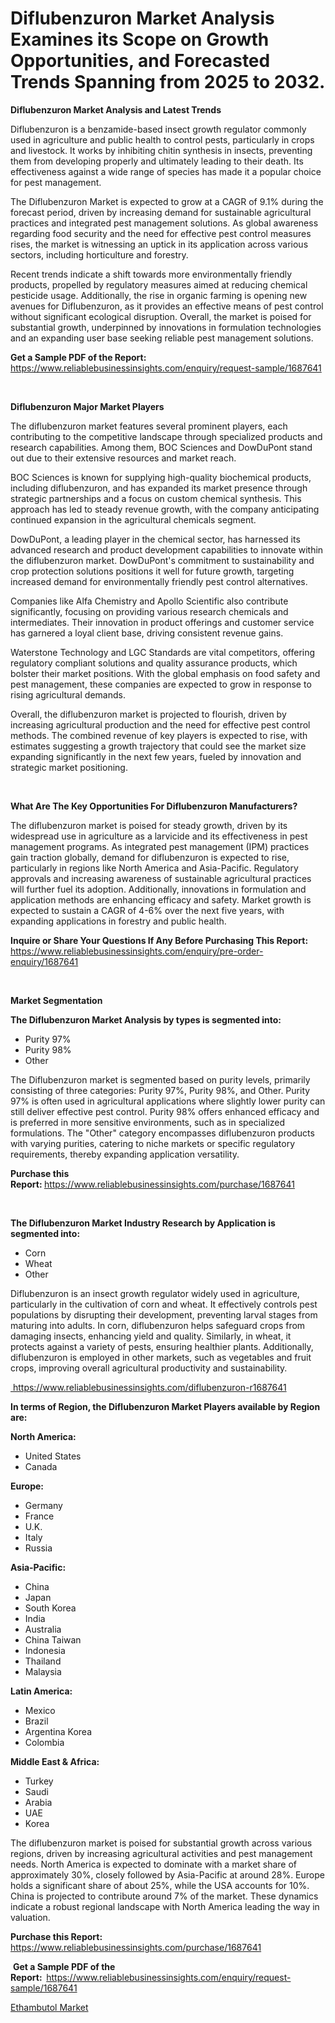<p><h1>Diflubenzuron Market Analysis Examines its Scope on Growth Opportunities, and Forecasted Trends Spanning from 2025 to 2032.</h1></p><p><strong>Diflubenzuron Market Analysis and Latest Trends</strong></p>
<p><p>Diflubenzuron is a benzamide-based insect growth regulator commonly used in agriculture and public health to control pests, particularly in crops and livestock. It works by inhibiting chitin synthesis in insects, preventing them from developing properly and ultimately leading to their death. Its effectiveness against a wide range of species has made it a popular choice for pest management.</p><p>The Diflubenzuron Market is expected to grow at a CAGR of 9.1% during the forecast period, driven by increasing demand for sustainable agricultural practices and integrated pest management solutions. As global awareness regarding food security and the need for effective pest control measures rises, the market is witnessing an uptick in its application across various sectors, including horticulture and forestry.</p><p>Recent trends indicate a shift towards more environmentally friendly products, propelled by regulatory measures aimed at reducing chemical pesticide usage. Additionally, the rise in organic farming is opening new avenues for Diflubenzuron, as it provides an effective means of pest control without significant ecological disruption. Overall, the market is poised for substantial growth, underpinned by innovations in formulation technologies and an expanding user base seeking reliable pest management solutions.</p></p>
<p><strong>Get a Sample PDF of the Report:&nbsp;</strong> <a href="https://www.reliablebusinessinsights.com/enquiry/request-sample/1687641?utm_campaign=2234&utm_medium=2&utm_source=Github&utm_content=ia&utm_term=31012025&utm_id=diflubenzuron">https://www.reliablebusinessinsights.com/enquiry/request-sample/1687641</a></p>
<p>&nbsp;</p>
<p><strong>Diflubenzuron Major Market Players</strong></p>
<p><p>The diflubenzuron market features several prominent players, each contributing to the competitive landscape through specialized products and research capabilities. Among them, BOC Sciences and DowDuPont stand out due to their extensive resources and market reach. </p><p>BOC Sciences is known for supplying high-quality biochemical products, including diflubenzuron, and has expanded its market presence through strategic partnerships and a focus on custom chemical synthesis. This approach has led to steady revenue growth, with the company anticipating continued expansion in the agricultural chemicals segment.</p><p>DowDuPont, a leading player in the chemical sector, has harnessed its advanced research and product development capabilities to innovate within the diflubenzuron market. DowDuPont's commitment to sustainability and crop protection solutions positions it well for future growth, targeting increased demand for environmentally friendly pest control alternatives.</p><p>Companies like Alfa Chemistry and Apollo Scientific also contribute significantly, focusing on providing various research chemicals and intermediates. Their innovation in product offerings and customer service has garnered a loyal client base, driving consistent revenue gains. </p><p>Waterstone Technology and LGC Standards are vital competitors, offering regulatory compliant solutions and quality assurance products, which bolster their market positions. With the global emphasis on food safety and pest management, these companies are expected to grow in response to rising agricultural demands.</p><p>Overall, the diflubenzuron market is projected to flourish, driven by increasing agricultural production and the need for effective pest control methods. The combined revenue of key players is expected to rise, with estimates suggesting a growth trajectory that could see the market size expanding significantly in the next few years, fueled by innovation and strategic market positioning.</p></p>
<p>&nbsp;</p>
<p><strong>What Are The Key Opportunities For Diflubenzuron Manufacturers?</strong></p>
<p><p>The diflubenzuron market is poised for steady growth, driven by its widespread use in agriculture as a larvicide and its effectiveness in pest management programs. As integrated pest management (IPM) practices gain traction globally, demand for diflubenzuron is expected to rise, particularly in regions like North America and Asia-Pacific. Regulatory approvals and increasing awareness of sustainable agricultural practices will further fuel its adoption. Additionally, innovations in formulation and application methods are enhancing efficacy and safety. Market growth is expected to sustain a CAGR of 4-6% over the next five years, with expanding applications in forestry and public health.</p></p>
<p><strong>Inquire or Share Your Questions If Any Before Purchasing This Report:</strong> <a href="https://www.reliablebusinessinsights.com/enquiry/pre-order-enquiry/1687641?utm_campaign=2234&utm_medium=2&utm_source=Github&utm_content=ia&utm_term=31012025&utm_id=diflubenzuron">https://www.reliablebusinessinsights.com/enquiry/pre-order-enquiry/1687641</a></p>
<p>&nbsp;</p>
<p><strong>Market Segmentation</strong></p>
<p><strong>The Diflubenzuron Market Analysis by types is segmented into:</strong></p>
<p><ul><li>Purity 97%</li><li>Purity 98%</li><li>Other</li></ul></p>
<p><p>The Diflubenzuron market is segmented based on purity levels, primarily consisting of three categories: Purity 97%, Purity 98%, and Other. Purity 97% is often used in agricultural applications where slightly lower purity can still deliver effective pest control. Purity 98% offers enhanced efficacy and is preferred in more sensitive environments, such as in specialized formulations. The "Other" category encompasses diflubenzuron products with varying purities, catering to niche markets or specific regulatory requirements, thereby expanding application versatility.</p></p>
<p><strong>Purchase this Report:&nbsp;</strong><a href="https://www.reliablebusinessinsights.com/purchase/1687641?utm_campaign=2234&utm_medium=2&utm_source=Github&utm_content=ia&utm_term=31012025&utm_id=diflubenzuron">https://www.reliablebusinessinsights.com/purchase/1687641</a></p>
<p>&nbsp;</p>
<p><strong>The Diflubenzuron Market Industry Research by Application is segmented into:</strong></p>
<p><ul><li>Corn</li><li>Wheat</li><li>Other</li></ul></p>
<p><p>Diflubenzuron is an insect growth regulator widely used in agriculture, particularly in the cultivation of corn and wheat. It effectively controls pest populations by disrupting their development, preventing larval stages from maturing into adults. In corn, diflubenzuron helps safeguard crops from damaging insects, enhancing yield and quality. Similarly, in wheat, it protects against a variety of pests, ensuring healthier plants. Additionally, diflubenzuron is employed in other markets, such as vegetables and fruit crops, improving overall agricultural productivity and sustainability.</p></p>
<p><a href="https://www.reliablebusinessinsights.com/diflubenzuron-r1687641?utm_campaign=2234&utm_medium=2&utm_source=Github&utm_content=ia&utm_term=31012025&utm_id=diflubenzuron">&nbsp;https://www.reliablebusinessinsights.com/diflubenzuron-r1687641</a></p>
<p><strong>In terms of Region, the Diflubenzuron Market Players available by Region are:</strong></p>
<p>
    <p> <strong> North America: </strong>
        <ul>
            <li>United States</li>
            <li>Canada</li>
        </ul>
        </p> 
    <p> <strong> Europe: </strong>
        <ul>
            <li>Germany</li>
            <li>France</li>
            <li>U.K.</li>
            <li>Italy</li>
            <li>Russia</li>
        </ul>
        </p> 
    <p> <strong> Asia-Pacific: </strong>
        <ul>
            <li>China</li>
            <li>Japan</li>
            <li>South Korea</li>
            <li>India</li>
            <li>Australia</li>
            <li>China Taiwan</li>
            <li>Indonesia</li>
            <li>Thailand</li>
            <li>Malaysia</li>
        </ul>
        </p> 
    <p> <strong> Latin America: </strong>
        <ul>
            <li>Mexico</li>
            <li>Brazil</li>
            <li>Argentina Korea</li>
            <li>Colombia</li>
        </ul>
        </p> 
    <p> <strong> Middle East & Africa: </strong>
        <ul>
            <li>Turkey</li>
            <li>Saudi</li>
            <li>Arabia</li>
            <li>UAE</li>
            <li>Korea</li>
        </ul>
    </p>
    </p>
<p><p>The diflubenzuron market is poised for substantial growth across various regions, driven by increasing agricultural activities and pest management needs. North America is expected to dominate with a market share of approximately 30%, closely followed by Asia-Pacific at around 28%. Europe holds a significant share of about 25%, while the USA accounts for 10%. China is projected to contribute around 7% of the market. These dynamics indicate a robust regional landscape with North America leading the way in valuation.</p></p>
<p><strong>Purchase this Report: </strong><a href="https://www.reliablebusinessinsights.com/purchase/1687641?utm_campaign=2234&utm_medium=2&utm_source=Github&utm_content=ia&utm_term=31012025&utm_id=diflubenzuron">https://www.reliablebusinessinsights.com/purchase/1687641</a></p>
<p>&nbsp;<strong>Get a Sample PDF of the Report:&nbsp;&nbsp;</strong><a href="https://www.reliablebusinessinsights.com/enquiry/request-sample/1687641?utm_campaign=2234&utm_medium=2&utm_source=Github&utm_content=ia&utm_term=31012025&utm_id=diflubenzuron">https://www.reliablebusinessinsights.com/enquiry/request-sample/1687641</a></p>
<p><strong></strong></p>
<p><p><a href="https://github.com/hillsmyung726/Market-Research-Report-List-1/blob/main/ethambutol-market.md?utm_campaign=2234&utm_medium=2&utm_source=Github&utm_content=ia&utm_term=31012025&utm_id=diflubenzuron">Ethambutol Market</a></p></p>